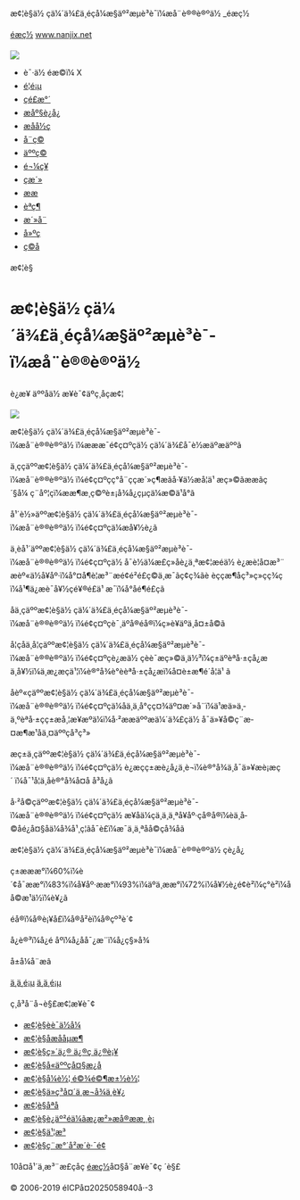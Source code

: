 æ¢¦è§ä½ çä¼´ä¾£ä¸éçå¼æ§äº²æµè³è¯­ï¼æå¨è®®è®ºä½ \_éæç½



[éæç½](http://m.nanjix.net/) www.nanjix.net

![](/kaifamei/picture/more.png)

* è¯·ä½ éæ©ï¼  X
* [é¦é¡µ](http://m.nanjix.net/)
* [çé£æ°´](/kanfengshui/)
* [æåº§è¿å¿](/xingzuoyunshi/)
* [æåå½ç](/wenhuamingli/)
* [å¨ç©](/dongwu/)
* [äººç©](/renwu/)
* [é¬¼ç¥](/guisheng/)
* [çæ´»](/shenhuo/)
* [ææ](/ganqin/)
* [èªç¶](/ziran/)
* [æ´»å¨](/huodong/)
* [å»ºç­](/jianzu/)
* [ç©å](/wuping/)

æ¢¦è§

æ¢¦è§ä½ çä¼´ä¾£ä¸éçå¼æ§äº²æµè³è¯­ï¼æå¨è®®è®ºä½
==============================================================

è¿æ¥
äººåä½ æ¥è¯¢äºç¸åçæ¢¦

![](https://s.jiemeng.tw/pic/3/3110.png)

æ¢¦è§ä½ çä¼´ä¾£ä¸éçå¼æ§äº²æµè³è¯­ï¼æå¨è®®è®ºä½ ï¼æææ¯é¢ç¤ºçä½ çä¼´ä¾£å¯è½æäºæäººã

ä¸ç­çäººæ¢¦è§ä½ çä¼´ä¾£ä¸éçå¼æ§äº²æµè³è¯­ï¼æå¨è®®è®ºä½ ï¼é¢ç¤ºçç°å¨ççæ´»ç¶æãå·¥ä½æå­¦ä¹ æç»©ãææãç´§å¼ ç¨åº¦ç­ï¼ææ¶æ¸ç©ºè±¡å¾å¿çµçä¼æ©ä¹å°ã

å¹´è½»äººæ¢¦è§ä½ çä¼´ä¾£ä¸éçå¼æ§äº²æµè³è¯­ï¼æå¨è®®è®ºä½ ï¼é¢ç¤ºçä¼æå¥½è¿ã

ä¸­èå¹´äººæ¢¦è§ä½ çä¼´ä¾£ä¸éçå¼æ§äº²æµè³è¯­ï¼æå¨è®®è®ºä½ ï¼é¢ç¤ºçä½ å¯è½ä¼æ£ç»åè¿ä¸ªæ¢¦æéä½ è¿æè¦å¤æ³¨æèº«ä½å¥åº·ï¼å°¤å¶è¦æ³¨æé¢é²é£ç©ä¸­æ¯ãç¢ç¾ãè èçç­æ¶åç³»ç»çç¾çï¼å¹¶ä¿æè¯å¥½çé¥®é£ä¹ æ¯ï¼å°åé¶é£ç­ã

åä¸çäººæ¢¦è§ä½ çä¼´ä¾£ä¸éçå¼æ§äº²æµè³è¯­ï¼æå¨è®®è®ºä½ ï¼é¢ç¤ºçè¯¸äºå®éå®ï¼ç»è¥äºä¸å¤±å©ã

å­¦çåä¸å­¦çäººæ¢¦è§ä½ çä¼´ä¾£ä¸éçå¼æ§äº²æµè³è¯­ï¼æå¨è®®è®ºä½ ï¼é¢ç¤ºçè¿æä½ çèè¯æç»©ä¸ä½³ï¼ç±äºèªå·±çå¿æä¸å¥½ï¼ä¸æ¿æçä¹¦ï¼è®°å¾è°èèªå·±çå¿æï¼å¤è±æ¶é´å­¦ä¹ ã

åèº«çäººæ¢¦è§ä½ çä¼´ä¾£ä¸éçå¼æ§äº²æµè³è¯­ï¼æå¨è®®è®ºä½ ï¼é¢ç¤ºçä¼åä¸ä¸å°çç¤¾äº¤æ´»å¨ï¼ä¹æä»ä¸­ä¸ºèªå·±çç±æå¸¦æ¥æºä¼ï¼å·²ææäººæä¼´ä¾£çä½ å¯ä»¥å©ç¨æ­¤æ¶æ¹åä¸¤äººçå³ç³»

æç±ä¸­çäººæ¢¦è§ä½ çä¼´ä¾£ä¸éçå¼æ§äº²æµè³è¯­ï¼æå¨è®®è®ºä½ ï¼é¢ç¤ºçä½ è¿æçç±æè¿å¿ä¸è¬ï¼è®°å¾ä¸å¯ä»¥æè¡æç´ ï¼å¯¹å¦ä¸åè®°å¾å¤å å³å¿ã

å·²å©çäººæ¢¦è§ä½ çä¼´ä¾£ä¸éçå¼æ§äº²æµè³è¯­ï¼æå¨è®®è®ºä½ ï¼é¢ç¤ºçä½ æ¥åä¼çä¸ä¸ä¸ªå¥åº·çå®å®ï¼èä¸å­©å­é¿å¤§åä¼å¾å¹¸ç¦ãå¯è£ï¼æ¯ä¸ä¸ªåå©çå¾åã

æ¢¦è§ä½ çä¼´ä¾£ä¸éçå¼æ§äº²æµè³è¯­ï¼æå¨è®®è®ºä½ çè¿å¿

ç±æææ°ï¼60%ï¼è´¢å¯ææ°ï¼83%ï¼å¥åº·ææ°ï¼93%ï¼äºä¸ææ°ï¼72%ï¼å¥½è¿é¢è²ï¼ç°è²ï¼åå©æ¹ä½ï¼è¥¿ã

éå®ï¼å®è¡¥å£ï¼å®å²èï¼å®çº³è´¢

å¿è®³ï¼å¿é åºï¼å¿åå¯¿æ¨ï¼å¿ç§»å¾

å±å¼å¨æâ

[ä¸ä¸é¡µ](/huodong/8589.html)
[ä¸ä¸é¡µ](/huodong/12463.html)

ç¸å³å¨å¬è§£æ¢¦æ¥è¯¢

* [æ¢¦è§èè¯ä½å¼](/huodong/12689.html)
* [æ¢¦è§åæååµæ¶](/huodong/9686.html)
* [æ¢¦è§ç»´ä¿® ä¿®ç ä¿®è¡¥](/huodong/12540.html)
* [æ¢¦è§å«äººçå¤§æ¿å­](/huodong/9500.html)
* [æ¢¦è§å¼è½¦ é©¾é©¶æ±½è½¦](/huodong/12551.html)
* [æ¢¦è§ä»ç³å¤´ä¸æ¬å¾ä¸è¥¿](/huodong/9270.html)
* [æ¢¦è§åªå](/huodong/9676.html)
* [æ¢¦è§è¿äº²éä¼ãæ¿æ²»æå®ææ¸¸è¡](/huodong/9317.html)
* [æ¢¦è§ä¹¦æ³](/huodong/9378.html)
* [æ¢¦è§ç¨æ°´å²æ´è·¯é¢](/huodong/9474.html)

10å¤å¹´ä¸æ³¨æ­£çåç
[éæç½](http://m.nanjix.net/)å¤§å¨æ¥è¯¢ç ´è§£
  
© 2006-2019 éICPå¤2025058940å·-3